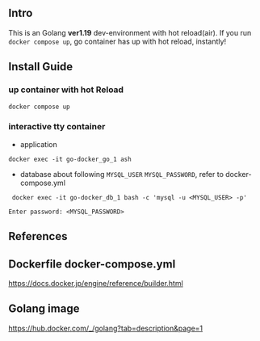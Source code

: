 ## Intro

This is an Golang **ver1.19** dev-environment with hot reload(air).
If you run `docker compose up`, go container has up with hot reload, instantly!

## Install Guide

### up container with hot Reload

```shell
docker compose up
```

### interactive tty container

-   application

```shell
docker exec -it go-docker_go_1 ash
```

-   database
    about following `MYSQL_USER` `MYSQL_PASSWORD`, refer to docker-compose.yml

```shell
 docker exec -it go-docker_db_1 bash -c 'mysql -u <MYSQL_USER> -p'
```

`Enter password: <MYSQL_PASSWORD>`

## References

## Dockerfile docker-compose.yml

https://docs.docker.jp/engine/reference/builder.html

## Golang image

https://hub.docker.com/_/golang?tab=description&page=1
